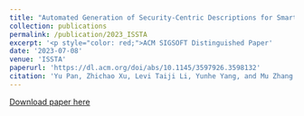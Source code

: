 ```yaml
---
title: "Automated Generation of Security-Centric Descriptions for Smart Contract Bytecode"
collection: publications
permalink: /publication/2023_ISSTA
excerpt: '<p style="color: red;">ACM SIGSOFT Distinguished Paper'
date: '2023-07-08'
venue: 'ISSTA'
paperurl: 'https://dl.acm.org/doi/abs/10.1145/3597926.3598132'
citation: 'Yu Pan, Zhichao Xu, Levi Taiji Li, Yunhe Yang, and Mu Zhang. 2023. Automated Generation of Security-Centric Descriptions for Smart Contract Bytecode. In Proceedings of the 32nd ACM SIGSOFT International Symposium on Software Testing and Analysis (ISSTA 2023). Association for Computing Machinery, New York, NY, USA, 1244–1256.'
---
```



[Download paper here](https://dl.acm.org/doi/abs/10.1145/3597926.3598132)


